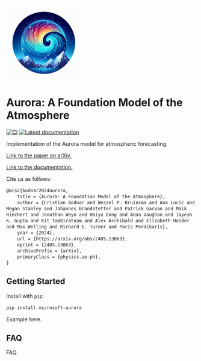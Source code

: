 <img src="assets/aurora.jpg" alt="Aurora logo" width="200"/>

# Aurora: A Foundation Model of the Atmosphere

[![CI](https://github.com/microsoft/Aurora/actions/workflows/ci.yaml/badge.svg)](https://github.com/microsoft/Aurora/actions/workflows/ci.yaml)
[![Latest documentation](https://img.shields.io/badge/docs-latest-blue.svg)](https://microsoft.github.io/aurora)

Implementation of the Aurora model for atmospheric forecasting.

[Link to the paper on arXiv.](https://arxiv.org/abs/2405.13063)

[Link to the documentation.](https://microsoft.github.io/aurora)

Cite us as follows:

```
@misc{bodnar2024aurora,
    title = {Aurora: A Foundation Model of the Atmosphere},
    author = {Cristian Bodnar and Wessel P. Bruinsma and Ana Lucic and Megan Stanley and Johannes Brandstetter and Patrick Garvan and Maik Riechert and Jonathan Weyn and Haiyu Dong and Anna Vaughan and Jayesh K. Gupta and Kit Tambiratnam and Alex Archibald and Elizabeth Heider and Max Welling and Richard E. Turner and Paris Perdikaris},
    year = {2024},
    url = {https://arxiv.org/abs/2405.13063},
    eprint = {2405.13063},
    archivePrefix = {arXiv},
    primaryClass = {physics.ao-ph},
}
```

## Getting Started

Install with `pip`:

```bash
pip install microsoft-aurora
```

Example here.


## FAQ

FAQ.

